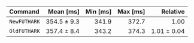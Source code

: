 | Command | Mean [ms] | Min [ms] | Max [ms] | Relative |
|:---|---:|---:|---:|---:|
| `NewFUTHARK` | 354.5 ± 9.3 | 341.9 | 372.7 | 1.00 |
| `OldFUTHARK` | 357.4 ± 8.4 | 343.2 | 374.3 | 1.01 ± 0.04 |
